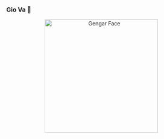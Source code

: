 
### Gio Va :monkey:
<p align="center">

<img alt="Gengar Face" width="300" src="/gffuma/gengarbit.png">
</p>

<!--
### Hi there 👋
**gffuma/gffuma** is a ✨ _special_ ✨ repository because its `README.md` (this file) appears on your GitHub profile.

Here are some ideas to get you started:

- 🔭 I’m currently working on ...
- 🌱 I’m currently learning ...
- 👯 I’m looking to collaborate on ...
- 🤔 I’m looking for help with ...
- 💬 Ask me about ...
- 📫 How to reach me: ...
- 😄 Pronouns: ...
- ⚡ Fun fact: ...
-->
